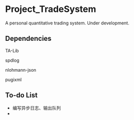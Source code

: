 # Project_TradeSystem
A personal quantitative trading system. Under development.

## Dependencies

TA-Lib

spdlog

nlohmann-json

pugixml



## To-do List

- 编写异步日志、输出队列
- 

